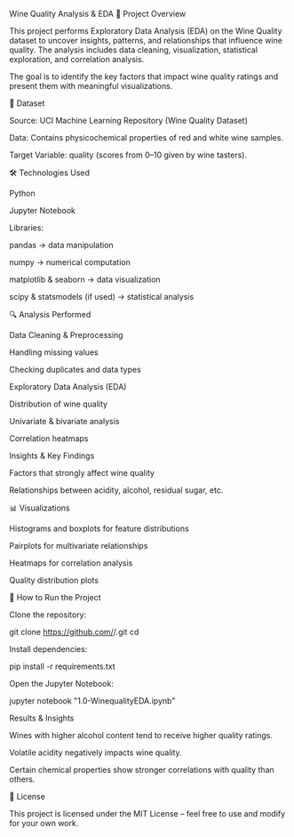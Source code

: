 Wine Quality Analysis & EDA
📌 Project Overview

This project performs Exploratory Data Analysis (EDA) on the Wine Quality dataset to uncover insights, patterns, and relationships that influence wine quality. The analysis includes data cleaning, visualization, statistical exploration, and correlation analysis.

The goal is to identify the key factors that impact wine quality ratings and present them with meaningful visualizations.

📂 Dataset

Source: UCI Machine Learning Repository (Wine Quality Dataset)

Data: Contains physicochemical properties of red and white wine samples.

Target Variable: quality (scores from 0–10 given by wine tasters).

🛠️ Technologies Used

Python

Jupyter Notebook

Libraries:

pandas → data manipulation

numpy → numerical computation

matplotlib & seaborn → data visualization

scipy & statsmodels (if used) → statistical analysis

🔍 Analysis Performed

Data Cleaning & Preprocessing

Handling missing values

Checking duplicates and data types

Exploratory Data Analysis (EDA)

Distribution of wine quality

Univariate & bivariate analysis

Correlation heatmaps

Insights & Key Findings

Factors that strongly affect wine quality

Relationships between acidity, alcohol, residual sugar, etc.

📊 Visualizations

Histograms and boxplots for feature distributions

Pairplots for multivariate relationships

Heatmaps for correlation analysis

Quality distribution plots

🚀 How to Run the Project

Clone the repository:

git clone https://github.com/<your-username>/<repo-name>.git
cd <repo-name>


Install dependencies:

pip install -r requirements.txt


Open the Jupyter Notebook:

jupyter notebook "1.0-WinequalityEDA.ipynb"

Results & Insights

Wines with higher alcohol content tend to receive higher quality ratings.

Volatile acidity negatively impacts wine quality.

Certain chemical properties show stronger correlations with quality than others.

📜 License

This project is licensed under the MIT License – feel free to use and modify for your own work.
